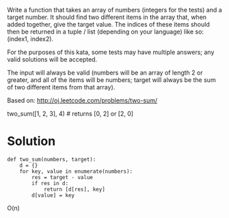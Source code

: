 Write a function that takes an array of numbers (integers for the tests) and a target number. It should find two different items in the array that, when added together, give the target value. The indices of these items should then be returned in a tuple / list (depending on your language) like so: (index1, index2).

For the purposes of this kata, some tests may have multiple answers; any valid solutions will be accepted.

The input will always be valid (numbers will be an array of length 2 or greater, and all of the items will be numbers; target will always be the sum of two different items from that array).

Based on: http://oj.leetcode.com/problems/two-sum/

two_sum([1, 2, 3], 4) # returns [0, 2] or [2, 0]

# Solution

```
def two_sum(numbers, target):
    d = {}
    for key, value in enumerate(numbers):
        res = target - value
        if res in d:
            return [d[res], key]
        d[value] = key
```
O(n)
